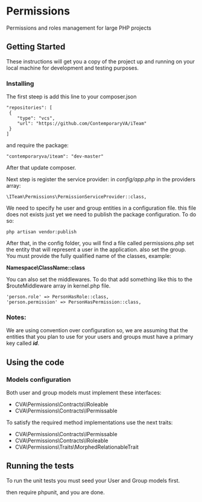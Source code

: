 # Permissions

Permissions and roles management for large PHP projects

## Getting Started

These instructions will get you a copy of the project up and running on your
local machine for development and testing purposes.

### Installing

The first steep is add this line to your composer.json

```
"repositories": [
 {
    "type": "vcs",
    "url": "https://github.com/ContemporaryVA/iTeam"
 }
]
```
and require the package:

```
"contemporaryva/iteam": "dev-master"
```

After that update composer.

Next step is register the service provider:
in *config/app.php* in the providers array:

```
\ITeam\Permissions\PermissionServiceProvider::class,
```
We need to specify he user and group entities in a configuration file. this file does not exists just yet
we need to publish the package configuration. To do so:

```
php artisan vendor:publish
```

After that, in the config folder, you will find a file called permissions.php
set the entity that will represent a user in the application. also set the group.
You must provide the fully qualified name of the classes, example:

**Namespace\ClassName::class**

You can also set the middlewares. To do that add something like this to the
$routeMiddleware  array in kernel.php file.

```
'person.role' => PersonHasRole::class,
'person.permission' => PersonHasPermission::class,
```
### Notes:
We are using convention over configuration so, we are  assuming that the entities that you plan to use
for your users and groups must have a primary key called ***id***.

## Using the code
### Models configuration
Both user and group models must implement these interfaces:

* CVA\Permissions\Contracts\IRoleable
* CVA\Permissions\Contracts\IPermissable

To satisfy the required method implementations use the next traits:

* CVA\Permissions\Contracts\IPermissable
* CVA\Permissions\Contracts\IRoleable
* CVA\Permissions\Traits\MorphedRelationableTrait

## Running the tests

To run the unit tests you must seed your User and Group models first.

then require phpunit, and you are done.